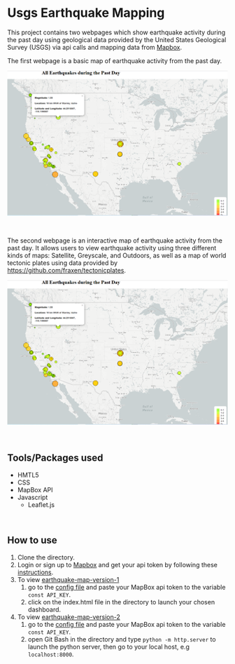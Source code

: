 # Usgs Earthquake Mapping

This project contains two webpages which show earthquake activity during the past day using geological data provided by the United States Geological Survey (USGS) via api calls and mapping data from [Mapbox](https://www.mapbox.com/).

The first webpage is a basic map of earthquake activity from the past day.

![earthquake-map-version-1-image](images/earthquake-map-version-1.PNG)

<br>

The second webpage is an interactive map of earthquake activity from the past day. It allows users to view earthquake activity using three different kinds of maps: Satellite, Greyscale, and Outdoors, as well as a map of world tectonic plates using data provided by https://github.com/fraxen/tectonicplates.

![earthquake-map-version-1-image](images/earthquake-map-version-1.PNG)

<br>

## Tools/Packages used
- HMTL5
- CSS
- MapBox API
- Javascript
  - Leaflet.js

<br>

## How to use
1) Clone the directory.
2) Login or sign up to [Mapbox](https://www.mapbox.com/) and get your api token by following these [instructions](https://docs.mapbox.com/accounts/guides/tokens/).
3) To view [earthquake-map-version-1](earthquake-map-version-1) 
    1) go to the [config file](/earthquake-map-version-1/static/js/config.js) and paste your MapBox api token to the variable `const API_KEY`.
    2) click on the index.html file in the directory to launch your chosen dashboard.
4) To view [earthquake-map-version-2](earthquake-map-version-2) 
    1) go to the [config file](/earthquake-map-version-2/static/js/config.js) and paste your MapBox api token to the variable `const API_KEY`.
    2) open Git Bash in the directory and type `python -m http.server` to launch the python server, then go to your local host, e.g `localhost:8000`.
